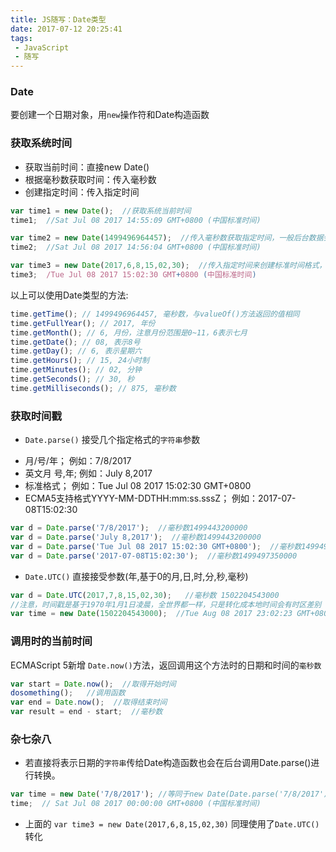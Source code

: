 ```yaml
---
title: JS随写：Date类型
date: 2017-07-12 20:25:41
tags:
 - JavaScript
 - 随写
---
```

### Date
要创建一个日期对象，用`new`操作符和Date构造函数

### 获取系统时间
* 获取当前时间：直接new Date()
* 根据毫秒数获取时间：传入毫秒数
* 创建指定时间：传入指定时间

```javascript
var time1 = new Date();  //获取系统当前时间
time1;  //Sat Jul 08 2017 14:55:09 GMT+0800 (中国标准时间)

var time2 = new Date(1499496964457);  //传入毫秒数获取指定时间，一般后台数据会以时间戳给你，注意时间戳是秒，不是毫秒
time2;  //Sat Jul 08 2017 14:56:04 GMT+0800 (中国标准时间)

var time3 = new Date(2017,6,8,15,02,30);  //传入指定时间来创建标准时间格式，注意月份从0开始
time3;  /Tue Jul 08 2017 15:02:30 GMT+0800 (中国标准时间)
```
以上可以使用Date类型的方法:
```javascript
time.getTime(); // 1499496964457, 毫秒数，与valueOf()方法返回的值相同
time.getFullYear(); // 2017, 年份
time.getMonth(); // 6, 月份，注意月份范围是0~11，6表示七月
time.getDate(); // 08, 表示8号
time.getDay(); // 6, 表示星期六
time.getHours(); // 15, 24小时制
time.getMinutes(); // 02, 分钟
time.getSeconds(); // 30, 秒
time.getMilliseconds(); // 875, 毫秒数
```

### 获取时间戳
* `Date.parse()` 接受几个指定格式的`字符串`参数
 - 月/号/年；     例如：7/8/2017
 - 英文月 号,年;     例如：July 8,2017
 - 标准格式；     例如：Tue Jul 08 2017 15:02:30 GMT+0800
 - ECMA5支持格式YYYY-MM-DDTHH:mm:ss.sssZ；  例如：2017-07-08T15:02:30

```javascript
var d = Date.parse('7/8/2017');  //毫秒数1499443200000
var d = Date.parse('July 8,2017');  //毫秒数1499443200000
var d = Date.parse('Tue Jul 08 2017 15:02:30 GMT+0800');  //毫秒数1499497350000
var d = Date.parse('2017-07-08T15:02:30');  //毫秒数1499497350000
```
*  `Date.UTC()` 直接接受参数(年,基于0的月,日,时,分,秒,毫秒)

```javascript
var d = Date.UTC(2017,7,8,15,02,30);   //毫秒数 1502204543000
//注意，时间戳是基于1970年1月1日凌晨，全世界都一样，只是转化成本地时间会有时区差别
var time = new Date(1502204543000);  //Tue Aug 08 2017 23:02:23 GMT+0800 (中国标准时间)
```

### 调用时的当前时间
ECMAScript 5新增 `Date.now()`方法，返回调用这个方法时的日期和时间的`毫秒数`

```javascript
var start = Date.now();  //取得开始时间
dosomething();   //调用函数
var end = Date.now();  //取得结束时间
var result = end - start;  //毫秒数
```
### 杂七杂八
* 若直接将表示日期的`字符串`传给Date构造函数也会在后台调用Date.parse()进行转换。

```javascript
var time = new Date('7/8/2017'); //等同于new Date(Date.parse('7/8/2017'));
time;  // Sat Jul 08 2017 00:00:00 GMT+0800 (中国标准时间)
```
* 上面的 `var time3 = new Date(2017,6,8,15,02,30)` 同理使用了`Date.UTC()`转化